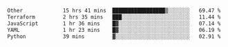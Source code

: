 <!--START_SECTION:waka-->

```txt
Other             15 hrs 41 mins  █████████████████▒░░░░░░░   69.47 %
Terraform         2 hrs 35 mins   ███░░░░░░░░░░░░░░░░░░░░░░   11.44 %
JavaScript        1 hr 36 mins    █▓░░░░░░░░░░░░░░░░░░░░░░░   07.14 %
YAML              1 hr 23 mins    █▓░░░░░░░░░░░░░░░░░░░░░░░   06.19 %
Python            39 mins         ▓░░░░░░░░░░░░░░░░░░░░░░░░   02.91 %
```

<!--END_SECTION:waka--> 
 

